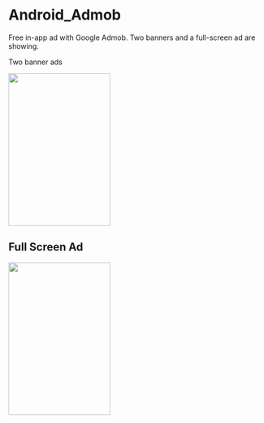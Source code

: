 # Android_Admob
Free in-app ad with Google Admob. Two banners and a full-screen ad are showing.


Two banner ads

<img src="https://github.com/asifichy/Android_Admob/assets/68398397/6cb9708d-f561-48c1-9a27-16c0f34a3ca0" width="200" height="300">




## Full Screen Ad

<img src="https://github.com/asifichy/Android_Admob/assets/68398397/813370ec-4ed0-40b7-af61-37dc030e7683" width="200" height="300">




